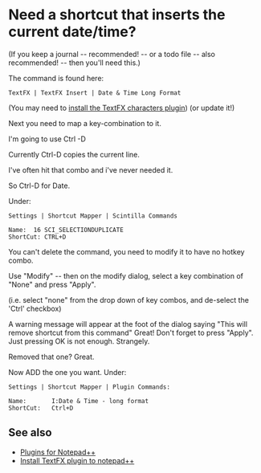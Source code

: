 ﻿# Need a shortcut that inserts the current date/time?

(If you keep a journal -- recommended! -- or a todo file -- also recommended! -- then you'll need this.)

The command is found here:

    TextFX | TextFX Insert | Date & Time Long Format

(You may need to [install the TextFX characters plugin](install_textfx_plugin.md)) (or update it!)

Next you need to map a key-combination to it.

I'm going to use Ctrl -D

Currently Ctrl-D copies the current line.

I've often hit that combo and i've never needed it.

So Ctrl-D for Date.

Under:

    Settings | Shortcut Mapper | Scintilla Commands

    Name:  16 SCI_SELECTIONDUPLICATE
    ShortCut: CTRL+D

You can't delete the command, you need to modify it to have no hotkey combo.

Use "Modify" -- then on the modify dialog, select a key combination of "None" and press "Apply".

(i.e. select "none" from the drop down of key combos, and de-select the 'Ctrl' checkbox)

A warning message will appear at the foot of the dialog saying "This will remove shortcut from this command"  Great! Don't forget to press "Apply". Just pressing OK is not enough. Strangely.

Removed that one? Great.

Now ADD the one you want. Under:

    Settings | Shortcut Mapper | Plugin Commands:

    Name:       I:Date & Time - long format
    ShortCut:   Ctrl+D

## See also

- [Plugins for Notepad++](plugins.md)
- [Install TextFX plugin to notepad++](install_textfx_plugin.md)
